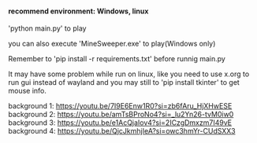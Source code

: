 
#### recommend environment: Windows, linux
'python main.py' to play

you can also execute 'MineSweeper.exe' to play(Windows only)

Remember to 'pip install -r requirements.txt' before runnig main.py

It may have some problem while run on linux, like you need to use x.org to run gui instead of wayland and you may still to 'pip install tkinter' to get mouse info.

background 1: https://youtu.be/7I9E6Enw1R0?si=zb6fAru_HjXHwESE
background 2: https://youtu.be/amTsBProNo4?si=_lu2Yn26-tvM0iw0
background 3: https://youtu.be/e1AcQjaIov4?si=2ICzgDmxzm7I49vE
background 4: https://youtu.be/QjcJkmhjIeA?si=owc3hmYr-CUdSXX3
